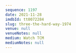 ```yaml
---
sequence: 1197
date: 2021-11-28
imdbId: tt0072284
slug: three-the-hard-way-1974
venue: null
venueNotes: null
medium: Watch TCM
mediumNotes: null
---
```

